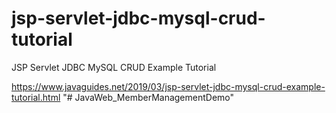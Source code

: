 # jsp-servlet-jdbc-mysql-crud-tutorial
JSP Servlet JDBC MySQL CRUD Example Tutorial 

https://www.javaguides.net/2019/03/jsp-servlet-jdbc-mysql-crud-example-tutorial.html
"# JavaWeb_MemberManagementDemo" 
